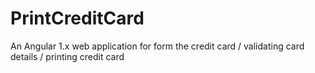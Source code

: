 # PrintCreditCard
An Angular 1.x web application for form the credit card / validating card details / printing credit card
